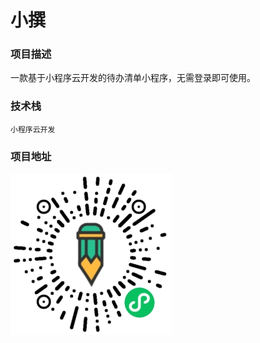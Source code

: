 # 小撰

### 项目描述

一款基于小程序云开发的待办清单小程序，无需登录即可使用。

### 技术栈

`小程序云开发`

### 项目地址

![](../images/mini/write.jpg)
